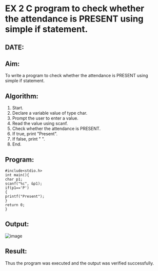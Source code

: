 # EX 2 C program to check whether the attendance is PRESENT using simple if statement.
## DATE:
## Aim:
To write a program to check whether the attendance is PRESENT using simple if statement.

## Algorithm:
1. Start. 
2. Declare a variable value of type char. 
3. Prompt the user to enter a value. 
4. Read the value using scanf. 
5. Check whether the attendance is PRESENT. 
6. If true, print "Present". 
7. If false, print " ". 
8. End.  

## Program:
```
#include<stdio.h> 
int main(){ 
char p1; 
scanf("%c", &p1); 
if(p1=='P') 
{ 
printf("Present"); 
} 
return 0; 
}
```
## Output:

![image](https://github.com/user-attachments/assets/c55b68e3-a4c1-4900-8b39-ad6bebe7a64b)

## Result:
Thus the program was executed and the output was verified successfully.
